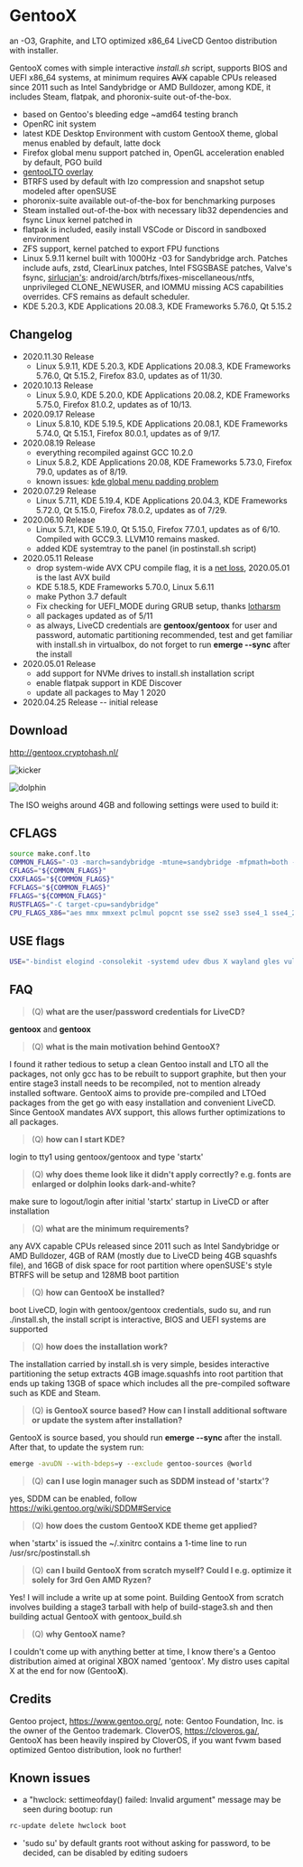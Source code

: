 # GentooX

an -O3, Graphite, and LTO optimized x86_64 LiveCD Gentoo distribution with installer.

GentooX comes with simple interactive *install.sh* script, supports BIOS and UEFI x86_64 systems, at minimum requires ~~AVX~~ capable CPUs released since 2011 such as Intel Sandybridge or AMD Bulldozer, among KDE, it includes Steam, flatpak, and phoronix-suite out-of-the-box.

* based on Gentoo's bleeding edge ~amd64 testing branch
* OpenRC init system
* latest KDE Desktop Environment with custom GentooX theme, global menus enabled by default, latte dock
* Firefox global menu support patched in, OpenGL acceleration enabled by default, PGO build
* [gentooLTO overlay](https://github.com/InBetweenNames/gentooLTO)
* BTRFS used by default with lzo compression and snapshot setup modeled after openSUSE
* phoronix-suite available out-of-the-box for benchmarking purposes
* Steam installed out-of-the-box with necessary lib32 dependencies and fsync Linux kernel patched in
* flatpak is included, easily install VSCode or Discord in sandboxed environment
* ZFS support, kernel patched to export FPU functions
* Linux 5.9.11 kernel built with 1000Hz -03 for Sandybridge arch. Patches include aufs, zstd, ClearLinux patches, Intel FSGSBASE patches, Valve's fsync, [sirlucjan's](https://gitlab.com/sirlucjan/kernel-patches/-/tree/master/): android/arch/btrfs/fixes-miscellaneous/ntfs, unprivileged CLONE_NEWUSER, and IOMMU missing ACS capabilities overrides. CFS remains as default scheduler.
* KDE 5.20.3, KDE Applications 20.08.3, KDE Frameworks 5.76.0, Qt 5.15.2

## Changelog
* 2020.11.30 Release
  * Linux 5.9.11, KDE 5.20.3, KDE Applications 20.08.3, KDE Frameworks 5.76.0, Qt 5.15.2, Firefox 83.0, updates as of 11/30.
* 2020.10.13 Release
  * Linux 5.9.0, KDE 5.20.0, KDE Applications 20.08.2, KDE Frameworks 5.75.0, Firefox 81.0.2, updates as of 10/13.
* 2020.09.17 Release
  * Linux 5.8.10, KDE 5.19.5, KDE Applications 20.08.1, KDE Frameworks 5.74.0, Qt 5.15.1, Firefox 80.0.1, updates as of 9/17.
* 2020.08.19 Release
  * everything recompiled against GCC 10.2.0
  * Linux 5.8.2, KDE Applications 20.08, KDE Frameworks 5.73.0, Firefox 79.0, updates as of 8/19.
  * known issues: [kde global menu padding problem](https://www.reddit.com/r/kde/comments/i8tvq7/global_menu_padding_broken/)
* 2020.07.29 Release
  * Linux 5.7.11, KDE 5.19.4, KDE Applications 20.04.3, KDE Frameworks 5.72.0, Qt 5.15.0, Firefox 78.0.2, updates as of 7/29.
* 2020.06.10 Release
  * Linux 5.7.1, KDE 5.19.0, Qt 5.15.0, Firefox 77.0.1, updates as of 6/10. Compiled with GCC9.3. LLVM10 remains masked.
  * added KDE systemtray to the panel (in postinstall.sh script)
* 2020.05.11 Release
  * drop system-wide AVX CPU compile flag, it is a [net loss](https://old.reddit.com/r/Gentoo/comments/ga1tah/gentoox_202004_new_distro/foxisn2/), 2020.05.01 is the last AVX build
  * KDE 5.18.5, KDE Frameworks 5.70.0, Linux 5.6.11
  * make Python 3.7 default
  * Fix checking for UEFI_MODE during GRUB setup, thanks [lotharsm](https://github.com/fatalhalt/gentoox/commit/1da62330b78d462b885e16d038b8439bd2144fae)
  * all packages updated as of 5/11
  * as always, LiveCD credentials are **gentoox/gentoox** for user and password, automatic partitioning recommended, test and get familiar with install.sh in virtualbox, do not forget to run **emerge --sync** after the install
* 2020.05.01 Release
  * add support for NVMe drives to install.sh installation script
  * enable flatpak support in KDE Discover
  * update all packages to May 1 2020
* 2020.04.25 Release -- initial release

## Download
http://gentoox.cryptohash.nl/

![kicker](https://raw.githubusercontent.com/fatalhalt/gentoox/master/kicker.jpg?raw=true)

![dolphin](https://raw.githubusercontent.com/fatalhalt/gentoox/master/dolphin.jpg?raw=true)

The ISO weighs around 4GB and following settings were used to build it:
## CFLAGS
```sh
source make.conf.lto
COMMON_FLAGS="-O3 -march=sandybridge -mtune=sandybridge -mfpmath=both -pipe -funroll-loops -fgraphite-identity -floop-nest-optimize -fdevirtualize-at-ltrans -fipa-pta -fno-semantic-interposition -flto=12 -fuse-linker-plugin -malign-data=cacheline -Wl,--hash-style=gnu"
CFLAGS="${COMMON_FLAGS}"
CXXFLAGS="${COMMON_FLAGS}"
FCFLAGS="${COMMON_FLAGS}"
FFLAGS="${COMMON_FLAGS}"
RUSTFLAGS="-C target-cpu=sandybridge"
CPU_FLAGS_X86="aes mmx mmxext pclmul popcnt sse sse2 sse3 sse4_1 sse4_2 ssse3"
```
## USE flags
```sh
USE="-bindist elogind -consolekit -systemd udev dbus X wayland gles vulkan plymouth pulseaudio ffmpeg ipv6 -webkit infinality"
```
## FAQ
> (Q) **what are the user/password credentials for LiveCD?**

**gentoox** and **gentoox**
> (Q) **what is the main motivation behind GentooX?**

I found it rather tedious to setup a clean Gentoo install and LTO all the packages, not only gcc has to be rebuilt to support graphite, but then your entire stage3 install needs to be recompiled, not to mention already installed software. GentooX aims to provide pre-compiled and LTOed packages from the get go with easy installation and convenient LiveCD. Since GentooX mandates AVX support, this allows further optimizations to all packages.
> (Q) **how can I start KDE?**

login to tty1 using gentoox/gentoox and type 'startx'
> (Q) **why does theme look like it didn't apply correctly? e.g. fonts are enlarged or dolphin looks dark-and-white?**

make sure to logout/login after initial 'startx' startup in LiveCD or after installation
> (Q) **what are the minimum requirements?**

any AVX capable CPUs released since 2011 such as Intel Sandybridge or AMD Bulldozer, 4GB of RAM (mostly due to LiveCD being 4GB squashfs file), and 16GB of disk space for root partition where openSUSE's style BTRFS will be setup and 128MB boot partition
> (Q) **how can GentooX be installed?**

boot LiveCD, login with gentoox/gentoox credentials, sudo su, and run ./install.sh, the install script is interactive, BIOS and UEFI systems are supported
> (Q) **how does the installation work?**

The installation carried by install.sh is very simple, besides interactive partitioning the setup extracts 4GB image.squashfs into root partition that ends up taking 13GB of space which includes all the pre-compiled software such as KDE and Steam.
> (Q) **is GentooX source based? How can I install additional software or update the system after installation?**

GentooX is source based, you should run **emerge --sync** after the install. After that, to update the system run:
```sh
emerge -avuDN --with-bdeps=y --exclude gentoo-sources @world
```
> (Q) **can I use login manager such as SDDM instead of 'startx'?**

yes, SDDM can be enabled, follow https://wiki.gentoo.org/wiki/SDDM#Service
> (Q) **how does the custom GentooX KDE theme get applied?**

when 'startx' is issued the ~/.xinitrc contains a 1-time line to run /usr/src/postinstall.sh
> (Q) **can I build GentooX from scratch myself? Could I e.g. optimize it solely for 3rd Gen AMD Ryzen?**

Yes! I will include a write up at some point. Building GentooX from scratch involves building a stage3 tarball with help of build-stage3.sh and then building actual GentooX with gentoox_build.sh
> (Q) **why GentooX name?**
 
I couldn't come up with anything better at time, I know there's a Gentoo distribution aimed at original XBOX named 'gentoox'. My distro uses capital X at the end for now (Gentoo**X**).

## Credits
Gentoo project, https://www.gentoo.org/, note: Gentoo Foundation, Inc. is the owner of the Gentoo trademark.
CloverOS, https://cloveros.ga/, GentooX has been heavily inspired by CloverOS, if you want fvwm based optimized Gentoo distribution, look no further!

## Known issues
* a "hwclock: settimeofday() failed: Invalid argument" message may be seen during bootup: run
```sh
rc-update delete hwclock boot
```
* 'sudo su' by default grants root without asking for password, to be decided, can be disabled by editing sudoers
 
